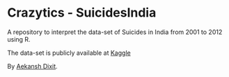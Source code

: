 # Crazytics - SuicidesIndia

A repository to interpret the data-set of Suicides in India from 2001 to 2012 using R.

The data-set is publicly available at [Kaggle](https://www.kaggle.com/venkateshgopal/suicides-in-india-20012012)

By [Aekansh Dixit](https://linkedin.com/in/aekanshdixit/).